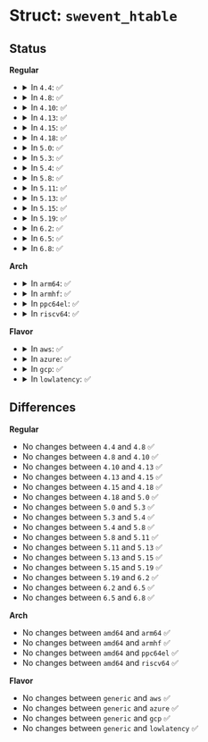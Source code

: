 # Struct: <code>swevent_htable</code>

## Status
<b>Regular</b>
<ul>
<li>
<details>
<summary>In <code>4.4</code>: ✅</summary>

```c
struct swevent_htable {
    struct swevent_hlist *swevent_hlist;
    struct mutex hlist_mutex;
    int hlist_refcount;
    int recursion[4];
};
```
</details>
</li>
<li>
<details>
<summary>In <code>4.8</code>: ✅</summary>

```c
struct swevent_htable {
    struct swevent_hlist *swevent_hlist;
    struct mutex hlist_mutex;
    int hlist_refcount;
    int recursion[4];
};
```
</details>
</li>
<li>
<details>
<summary>In <code>4.10</code>: ✅</summary>

```c
struct swevent_htable {
    struct swevent_hlist *swevent_hlist;
    struct mutex hlist_mutex;
    int hlist_refcount;
    int recursion[4];
};
```
</details>
</li>
<li>
<details>
<summary>In <code>4.13</code>: ✅</summary>

```c
struct swevent_htable {
    struct swevent_hlist *swevent_hlist;
    struct mutex hlist_mutex;
    int hlist_refcount;
    int recursion[4];
};
```
</details>
</li>
<li>
<details>
<summary>In <code>4.15</code>: ✅</summary>

```c
struct swevent_htable {
    struct swevent_hlist *swevent_hlist;
    struct mutex hlist_mutex;
    int hlist_refcount;
    int recursion[4];
};
```
</details>
</li>
<li>
<details>
<summary>In <code>4.18</code>: ✅</summary>

```c
struct swevent_htable {
    struct swevent_hlist *swevent_hlist;
    struct mutex hlist_mutex;
    int hlist_refcount;
    int recursion[4];
};
```
</details>
</li>
<li>
<details>
<summary>In <code>5.0</code>: ✅</summary>

```c
struct swevent_htable {
    struct swevent_hlist *swevent_hlist;
    struct mutex hlist_mutex;
    int hlist_refcount;
    int recursion[4];
};
```
</details>
</li>
<li>
<details>
<summary>In <code>5.3</code>: ✅</summary>

```c
struct swevent_htable {
    struct swevent_hlist *swevent_hlist;
    struct mutex hlist_mutex;
    int hlist_refcount;
    int recursion[4];
};
```
</details>
</li>
<li>
<details>
<summary>In <code>5.4</code>: ✅</summary>

```c
struct swevent_htable {
    struct swevent_hlist *swevent_hlist;
    struct mutex hlist_mutex;
    int hlist_refcount;
    int recursion[4];
};
```
</details>
</li>
<li>
<details>
<summary>In <code>5.8</code>: ✅</summary>

```c
struct swevent_htable {
    struct swevent_hlist *swevent_hlist;
    struct mutex hlist_mutex;
    int hlist_refcount;
    int recursion[4];
};
```
</details>
</li>
<li>
<details>
<summary>In <code>5.11</code>: ✅</summary>

```c
struct swevent_htable {
    struct swevent_hlist *swevent_hlist;
    struct mutex hlist_mutex;
    int hlist_refcount;
    int recursion[4];
};
```
</details>
</li>
<li>
<details>
<summary>In <code>5.13</code>: ✅</summary>

```c
struct swevent_htable {
    struct swevent_hlist *swevent_hlist;
    struct mutex hlist_mutex;
    int hlist_refcount;
    int recursion[4];
};
```
</details>
</li>
<li>
<details>
<summary>In <code>5.15</code>: ✅</summary>

```c
struct swevent_htable {
    struct swevent_hlist *swevent_hlist;
    struct mutex hlist_mutex;
    int hlist_refcount;
    int recursion[4];
};
```
</details>
</li>
<li>
<details>
<summary>In <code>5.19</code>: ✅</summary>

```c
struct swevent_htable {
    struct swevent_hlist *swevent_hlist;
    struct mutex hlist_mutex;
    int hlist_refcount;
    int recursion[4];
};
```
</details>
</li>
<li>
<details>
<summary>In <code>6.2</code>: ✅</summary>

```c
struct swevent_htable {
    struct swevent_hlist *swevent_hlist;
    struct mutex hlist_mutex;
    int hlist_refcount;
    int recursion[4];
};
```
</details>
</li>
<li>
<details>
<summary>In <code>6.5</code>: ✅</summary>

```c
struct swevent_htable {
    struct swevent_hlist *swevent_hlist;
    struct mutex hlist_mutex;
    int hlist_refcount;
    int recursion[4];
};
```
</details>
</li>
<li>
<details>
<summary>In <code>6.8</code>: ✅</summary>

```c
struct swevent_htable {
    struct swevent_hlist *swevent_hlist;
    struct mutex hlist_mutex;
    int hlist_refcount;
    int recursion[4];
};
```
</details>
</li>
</ul>
<b>Arch</b>
<ul>
<li>
<details>
<summary>In <code>arm64</code>: ✅</summary>

```c
struct swevent_htable {
    struct swevent_hlist *swevent_hlist;
    struct mutex hlist_mutex;
    int hlist_refcount;
    int recursion[4];
};
```
</details>
</li>
<li>
<details>
<summary>In <code>armhf</code>: ✅</summary>

```c
struct swevent_htable {
    struct swevent_hlist *swevent_hlist;
    struct mutex hlist_mutex;
    int hlist_refcount;
    int recursion[4];
};
```
</details>
</li>
<li>
<details>
<summary>In <code>ppc64el</code>: ✅</summary>

```c
struct swevent_htable {
    struct swevent_hlist *swevent_hlist;
    struct mutex hlist_mutex;
    int hlist_refcount;
    int recursion[4];
};
```
</details>
</li>
<li>
<details>
<summary>In <code>riscv64</code>: ✅</summary>

```c
struct swevent_htable {
    struct swevent_hlist *swevent_hlist;
    struct mutex hlist_mutex;
    int hlist_refcount;
    int recursion[4];
};
```
</details>
</li>
</ul>
<b>Flavor</b>
<ul>
<li>
<details>
<summary>In <code>aws</code>: ✅</summary>

```c
struct swevent_htable {
    struct swevent_hlist *swevent_hlist;
    struct mutex hlist_mutex;
    int hlist_refcount;
    int recursion[4];
};
```
</details>
</li>
<li>
<details>
<summary>In <code>azure</code>: ✅</summary>

```c
struct swevent_htable {
    struct swevent_hlist *swevent_hlist;
    struct mutex hlist_mutex;
    int hlist_refcount;
    int recursion[4];
};
```
</details>
</li>
<li>
<details>
<summary>In <code>gcp</code>: ✅</summary>

```c
struct swevent_htable {
    struct swevent_hlist *swevent_hlist;
    struct mutex hlist_mutex;
    int hlist_refcount;
    int recursion[4];
};
```
</details>
</li>
<li>
<details>
<summary>In <code>lowlatency</code>: ✅</summary>

```c
struct swevent_htable {
    struct swevent_hlist *swevent_hlist;
    struct mutex hlist_mutex;
    int hlist_refcount;
    int recursion[4];
};
```
</details>
</li>
</ul>

## Differences
<b>Regular</b>
<ul>
<li>
No changes between <code>4.4</code> and <code>4.8</code> ✅
</li>
<li>
No changes between <code>4.8</code> and <code>4.10</code> ✅
</li>
<li>
No changes between <code>4.10</code> and <code>4.13</code> ✅
</li>
<li>
No changes between <code>4.13</code> and <code>4.15</code> ✅
</li>
<li>
No changes between <code>4.15</code> and <code>4.18</code> ✅
</li>
<li>
No changes between <code>4.18</code> and <code>5.0</code> ✅
</li>
<li>
No changes between <code>5.0</code> and <code>5.3</code> ✅
</li>
<li>
No changes between <code>5.3</code> and <code>5.4</code> ✅
</li>
<li>
No changes between <code>5.4</code> and <code>5.8</code> ✅
</li>
<li>
No changes between <code>5.8</code> and <code>5.11</code> ✅
</li>
<li>
No changes between <code>5.11</code> and <code>5.13</code> ✅
</li>
<li>
No changes between <code>5.13</code> and <code>5.15</code> ✅
</li>
<li>
No changes between <code>5.15</code> and <code>5.19</code> ✅
</li>
<li>
No changes between <code>5.19</code> and <code>6.2</code> ✅
</li>
<li>
No changes between <code>6.2</code> and <code>6.5</code> ✅
</li>
<li>
No changes between <code>6.5</code> and <code>6.8</code> ✅
</li>
</ul>
<b>Arch</b>
<ul>
<li>
No changes between <code>amd64</code> and <code>arm64</code> ✅
</li>
<li>
No changes between <code>amd64</code> and <code>armhf</code> ✅
</li>
<li>
No changes between <code>amd64</code> and <code>ppc64el</code> ✅
</li>
<li>
No changes between <code>amd64</code> and <code>riscv64</code> ✅
</li>
</ul>
<b>Flavor</b>
<ul>
<li>
No changes between <code>generic</code> and <code>aws</code> ✅
</li>
<li>
No changes between <code>generic</code> and <code>azure</code> ✅
</li>
<li>
No changes between <code>generic</code> and <code>gcp</code> ✅
</li>
<li>
No changes between <code>generic</code> and <code>lowlatency</code> ✅
</li>
</ul>
